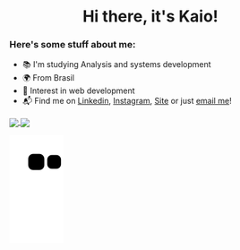 <h1 align="center">Hi there, it's Kaio!</h1>

### Here's some stuff about me:

- 📚 I'm studying Analysis and systems development
- 🌍 From Brasil
- 🌱 Interest in web development
- 📬 Find me on [Linkedin](https://linkedin.com/in/kaiogerhardt), [Instagram](https://www.instagram.com/kaiogerhardt/), [Site](http://kaiogerhardt.dev.br/) or just [email me](mailto:kaio@kaiogerhardt.dev.br)!

<a href=https://github.com/kaiogerhardt>
  <img align="center" height="160em" src="https://github-readme-stats.vercel.app/api?username=kaiogerhardt&custom_title=My%20GIthub%20Stats%21&theme=vue&count_private=true&include_all_commits=true&show_icons=true" />
  <img align="center" height="160em" src="https://github-readme-stats.vercel.app/api/top-langs/?username=kaiogerhardt&custom_title=Which%20languages%20I%20use%20the%20most%3F&theme=vue&hide=ampl,tex&layout=compact&langs_count=6" />
</a>

![Snake animation](https://github.com/kaiogerhardt/kaiogerhardt/blob/output/github-contribution-grid-snake.svg)